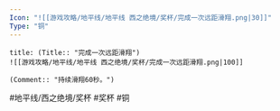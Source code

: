 ```yaml
---
Icon: "![[游戏攻略/地平线/地平线 西之绝境/奖杯/完成一次远距滑翔.png|30]]"
Type: "铜"
---
```

```ad-common-bronze-trophy
title: (Title:: "完成一次远距滑翔")
![[游戏攻略/地平线/地平线 西之绝境/奖杯/完成一次远距滑翔.png|100]]

(Comment:: "持续滑翔60秒。")
```

#地平线/西之绝境/奖杯 #奖杯 #铜
